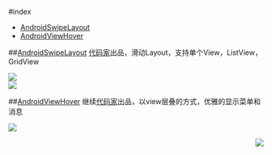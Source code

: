 #index
* [AndroidSwipeLayout](#androidswipelayout)
* [AndroidViewHover](#androidviewHover)

##[AndroidSwipeLayout](https://github.com/daimajia/AndroidSwipeLayout)
[代码家](https://github.com/daimajia)出品，滑动Layout，支持单个View，ListView，GridView  

![](https://camo.githubusercontent.com/183f464b177ffa9d0b35f396796ec64f37ce87db/687474703a2f2f7777312e73696e61696d672e636e2f6d773639302f36313064633033346a7731656a6f7175696476767367323038693036333075342e676966)  
![](https://camo.githubusercontent.com/878e29e5defd2c64db4a5ec93119e133cab00807/687474703a2f2f7777322e73696e61696d672e636e2f6d773639302f36313064633033346a7731656a6f706c6170777471673230386e3065373464782e676966)  

##[AndroidViewHover](https://github.com/daimajia/AndroidViewHover)
继续[代码家](https://github.com/daimajia)出品，以view层叠的方式，优雅的显示菜单和消息

![](https://camo.githubusercontent.com/44affb72f0688c213500917009a1680b41492413/687474703a2f2f7777322e73696e61696d672e636e2f6d773639302f36313064633033346a7731656a356969686a746c35673230387a3066326e70642e676966)

<a href="#index" title="返回目录" style="width:100%"><img src="https://raw.githubusercontent.com/yeungeek/awesome-android-libraries/master/art/ic_arrow.png" align="right"/></a>
